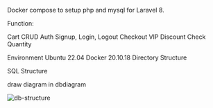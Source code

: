 Docker compose to setup php and mysql for Laravel 8.

Function:

Cart CRUD
Auth Signup, Login, Logout
Checkout
VIP Discount
Check Quantity

Environment
Ubuntu 22.04
Docker 20.10.18
Directory Structure

SQL Structure

draw diagram in dbdiagram

![db-structure](https://github.com/user-attachments/assets/30bb00e7-da42-4b09-80eb-9e636decdf67)
